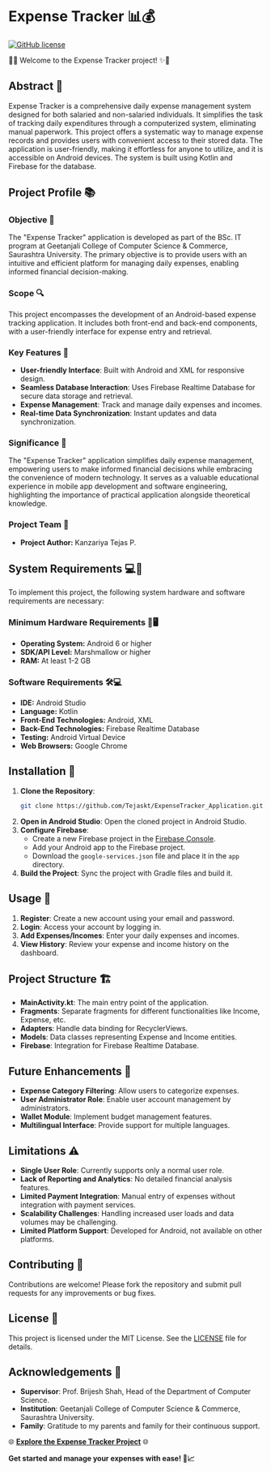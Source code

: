 # Expense Tracker 📊💰

[![GitHub license](https://img.shields.io/github/license/Tejaskt/Expense_Tracker)](https://github.com/Tejaskt/Expense_Tracker/blob/master/LICENSE)

🌟✨ Welcome to the Expense Tracker project! ✨🌟

## Abstract 🚀

Expense Tracker is a comprehensive daily expense management system designed for both salaried and non-salaried individuals. It simplifies the task of tracking daily expenditures through a computerized system, eliminating manual paperwork. This project offers a systematic way to manage expense records and provides users with convenient access to their stored data. The application is user-friendly, making it effortless for anyone to utilize, and it is accessible on Android devices. The system is built using Kotlin and Firebase for the database.

## Project Profile 📚

### Objective 🎯

The "Expense Tracker" application is developed as part of the BSc. IT program at Geetanjali College of Computer Science & Commerce, Saurashtra University. The primary objective is to provide users with an intuitive and efficient platform for managing daily expenses, enabling informed financial decision-making.

### Scope 🔍

This project encompasses the development of an Android-based expense tracking application. It includes both front-end and back-end components, with a user-friendly interface for expense entry and retrieval.

### Key Features 🌈

- **User-friendly Interface**: Built with Android and XML for responsive design.
- **Seamless Database Interaction**: Uses Firebase Realtime Database for secure data storage and retrieval.
- **Expense Management**: Track and manage daily expenses and incomes.
- **Real-time Data Synchronization**: Instant updates and data synchronization.

### Significance 🌟

The "Expense Tracker" application simplifies daily expense management, empowering users to make informed financial decisions while embracing the convenience of modern technology. It serves as a valuable educational experience in mobile app development and software engineering, highlighting the importance of practical application alongside theoretical knowledge.

### Project Team 🙌

- **Project Author:** Kanzariya Tejas P.

## System Requirements 💻🔌

To implement this project, the following system hardware and software requirements are necessary:

### Minimum Hardware Requirements 💾🖥️

- **Operating System:** Android 6 or higher
- **SDK/API Level:** Marshmallow or higher
- **RAM:** At least 1-2 GB

### Software Requirements 🛠️💻

- **IDE:** Android Studio
- **Language:** Kotlin
- **Front-End Technologies:** Android, XML
- **Back-End Technologies:** Firebase Realtime Database
- **Testing:** Android Virtual Device
- **Web Browsers:** Google Chrome

## Installation 🔧

1. **Clone the Repository**:
   ```bash
   git clone https://github.com/Tejaskt/ExpenseTracker_Application.git
   ```
2. **Open in Android Studio**:
   Open the cloned project in Android Studio.
3. **Configure Firebase**:
   - Create a new Firebase project in the [Firebase Console](https://console.firebase.google.com/).
   - Add your Android app to the Firebase project.
   - Download the `google-services.json` file and place it in the `app` directory.
4. **Build the Project**:
   Sync the project with Gradle files and build it.

## Usage 📱

1. **Register**: Create a new account using your email and password.
2. **Login**: Access your account by logging in.
3. **Add Expenses/Incomes**: Enter your daily expenses and incomes.
4. **View History**: Review your expense and income history on the dashboard.

## Project Structure 🏗️

- **MainActivity.kt**: The main entry point of the application.
- **Fragments**: Separate fragments for different functionalities like Income, Expense, etc.
- **Adapters**: Handle data binding for RecyclerViews.
- **Models**: Data classes representing Expense and Income entities.
- **Firebase**: Integration for Firebase Realtime Database.

## Future Enhancements 🌟

- **Expense Category Filtering**: Allow users to categorize expenses.
- **User Administrator Role**: Enable user account management by administrators.
- **Wallet Module**: Implement budget management features.
- **Multilingual Interface**: Provide support for multiple languages.

## Limitations ⚠️

- **Single User Role**: Currently supports only a normal user role.
- **Lack of Reporting and Analytics**: No detailed financial analysis features.
- **Limited Payment Integration**: Manual entry of expenses without integration with payment services.
- **Scalability Challenges**: Handling increased user loads and data volumes may be challenging.
- **Limited Platform Support**: Developed for Android, not available on other platforms.

## Contributing 🤝

Contributions are welcome! Please fork the repository and submit pull requests for any improvements or bug fixes.

## License 📄

This project is licensed under the MIT License. See the [LICENSE](LICENSE) file for details.

## Acknowledgements 🙏

- **Supervisor**: Prof. Brijesh Shah, Head of the Department of Computer Science.
- **Institution**: Geetanjali College of Computer Science & Commerce, Saurashtra University.
- **Family**: Gratitude to my parents and family for their continuous support.

🌐 **[Explore the Expense Tracker Project](https://github.com/Tejaskt/ExpenseTracker_Application)** 🌐

**Get started and manage your expenses with ease! 🤑📈**
